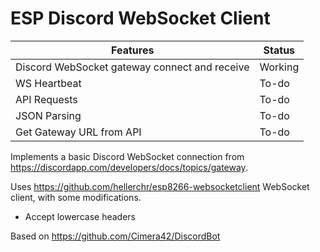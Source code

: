 # ESP Discord WebSocket Client

|Features|Status|
|-|-|
|Discord WebSocket gateway connect and receive|Working|
|WS Heartbeat|To-do|
|API Requests|To-do|
|JSON Parsing|To-do|
|Get Gateway URL from API|To-do|

Implements a basic Discord WebSocket connection from https://discordapp.com/developers/docs/topics/gateway.

Uses https://github.com/hellerchr/esp8266-websocketclient WebSocket client, with some modifications.
- Accept lowercase headers

Based on https://github.com/Cimera42/DiscordBot
